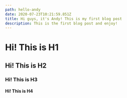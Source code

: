 ```yaml
---
path: hello-andy
date: 2020-07-23T10:21:59.851Z
title: Hi guys, it's Andy! This is my first blog post
description: This is the first blog post and enjoy!
---
```

# Hi! This is H1
## Hi! This is H2
### Hi! This is H3
#### Hi! This is H4